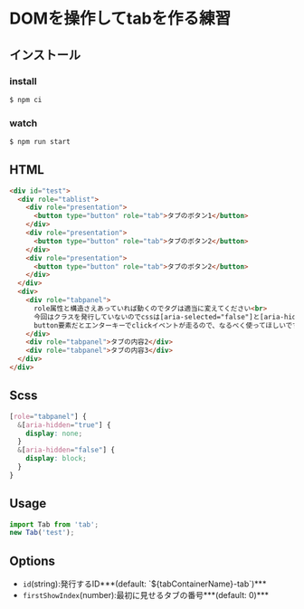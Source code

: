 # DOMを操作してtabを作る練習

## インストール

### install
```zsh
$ npm ci
```
### watch
```zsh
$ npm run start
```


## HTML
```html
<div id="test">
  <div role="tablist">
    <div role="presentation">
      <button type="button" role="tab">タブのボタン1</button>
    </div>
    <div role="presentation">
      <button type="button" role="tab">タブのボタン2</button>
    </div>
    <div role="presentation">
      <button type="button" role="tab">タブのボタン2</button>
    </div>
  </div>
  <div>
    <div role="tabpanel">
      role属性と構造さえあっていれば動くのでタグは適当に変えてください<br>
      今回はクラスを発行していないのでcssは[aria-selected="false"]と[aria-hidden="true"]でopen,closeを判定してください<br>
      button要素だとエンターキーでclickイベントが走るので、なるべく使ってほしいです。
    </div>
    <div role="tabpanel">タブの内容2</div>
    <div role="tabpanel">タブの内容3</div>
  </div>
</div>
```

## Scss
```scss
[role="tabpanel"] {
  &[aria-hidden="true"] {
    display: none;
  }
  &[aria-hidden="false"] {
    display: block;
  }
}
```

## Usage
```javascript
import Tab from 'tab';
new Tab('test');
```

## Options
- `id`(string):発行するID***(default: \`${tabContainerName}-tab\`)***
- `firstShowIndex`(number):最初に見せるタブの番号***(default: 0)***